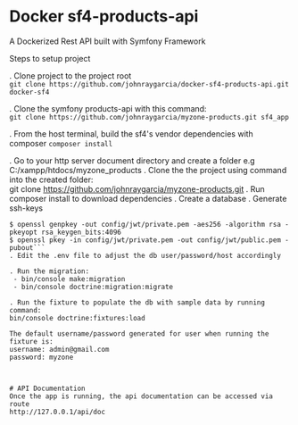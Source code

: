 # Docker sf4-products-api
A Dockerized Rest API built with Symfony Framework

Steps to setup project

. Clone project to the project root   
```git clone https://github.com/johnraygarcia/docker-sf4-products-api.git docker-sf4```  


. Clone the symfony products-api with this command:  
```git clone https://github.com/johnraygarcia/myzone-products.git sf4_app```  

. From the host terminal, build the sf4's vendor dependencies with composer
```composer install```


. Go to your http server document directory and create a folder   e.g C:/xampp/htdocs/myzone_products
. Clone the the project using command into the created folder:   
  git clone https://github.com/johnraygarcia/myzone-products.git 
. Run composer install to download dependencies
. Create a database
. Generate ssh-keys  
   ```$ mkdir -p config/jwt  
   $ openssl genpkey -out config/jwt/private.pem -aes256 -algorithm rsa -pkeyopt rsa_keygen_bits:4096  
   $ openssl pkey -in config/jwt/private.pem -out config/jwt/public.pem -pubout```
. Edit the .env file to adjust the db user/password/host accordingly

. Run the migration: 
    - bin/console make:migration  
    - bin/console doctrine:migration:migrate  

. Run the fixture to populate the db with sample data by running command:   
   bin/console doctrine:fixtures:load
   
   The default username/password generated for user when running the fixture is:  
   username: admin@gmail.com  
   password: myzone
 
   

# API Documentation
Once the app is running, the api documentation can be accessed via route
http://127.0.0.1/api/doc

